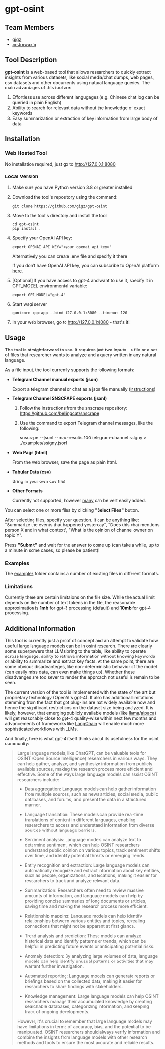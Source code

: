 # gpt-osint
## Team Members
- <a href="https://github.com/gigz">gigz</a>
- <a href="https://github.com/andrewasfa">andrewasfa</a>

## Tool Description

**gpt-osint** is a web-based tool that allows researchers to quickly extract insights from various datasets, like social media/chat dumps, web pages, csv datasets and other documents using natural language queries. The main advantages of this tool are:
1. Effortless use across different langugages (e.g. Chinese chat log can be queried in plain English)
2. Ability to search for relevant data without the knowledge of exact keywords
3. Easy summarization or extraction of key information from large body of data

## Installation

### Web Hosted Tool

No installation required, just go to http://127.0.0.1:8080

### Local Version

1.  Make sure you have Python version 3.8 or greater installed

2.  Download the tool's repository using the command:

        git clone https://github.com/gigz/gpt-osint

3.  Move to the tool's directory and install the tool

        cd gpt-osint
        pip install .
        
4.  Specify your OpenAI API key:

        export OPENAI_API_KEY="<your_openai_api_key>"
       
    Alternatively you can create .env file and specify it there
    
    If you don't have OpenAI API key, you can subscribe to OpenAI platform <a href="https://platform.openai.com/">here</a>.

5.  [Optional] If you have access to gpt-4 and want to use it, specify it in GPT_MODEL environmental variable:

        export GPT_MODEL="gpt-4"
        
6.  Start wsgi server

        gunicorn app:app --bind 127.0.0.1:8080 --timeout 120
        
7.  In your web browser, go to http://127.0.0.1:8080 - that's it!

## Usage

The tool is straightforward to use. It requires just two inputs - a file or a set of files that researcher wants to analyze and a query written in any natural language.

As a file input, the tool currently supports the following formats:

- **Telegram Channel manual exports (json)**
 
  Export a telegram channel or chat as a json file manually (<a href="https://www.maketecheasier.com/export-telegram-chat-history">instructions</a>)

- **Telegram Channel SNSCRAPE exports (jsonl)**

  1. Follow the instructions from the snscrape repository: https://github.com/bellingcat/snscrape
  2. Use the command to export Telegram channel messages, like the following:

        snscrape --jsonl --max-results 100 telegram-channel ssigny > ./examples/ssigny.jsonl

- **Web Page (html)**
 
  From the web browser, save the page as plain html.

- **Tabular Data (csv)**
 
  Bring in your own csv file!

- **Other Formats**
 
  Currently not supported, however <a href="https://python.langchain.com/en/latest/modules/indexes/document_loaders.html">many</a> can be vert easily added.

You can select one or more files by clicking **"Select Files"** button.

After selecting files, specify your question. It can be anything like: "Summarize the events that happened yesterday", "Does this chat mentions person X and in what context", "What is the opinion of channel owner on topic Y".

Press **"Submit"** and wait for the answer to come up (can take a while, up to a minute in some cases, so please be patient)!

### Examples
The <a href="https://github.com/gigz/gpt-osint/tree/main/examples">examples</a> folder contains a number of existing files in different formats.

### Limitations

Currently there are certain limitaions on the file size. While the actual limit depends on the number of text tokens in the file, the reasonable approximation is **1mb** for gpt-3 processing (default) and **10mb** for gpt-4 processing.

## Additional Information

This tool is currently just a proof of concept and an attempt to validate how useful large language models can be in osint research. There are clearly some superpowers that LLMs bring to the table, like ability to operate across language, ability to retrieve information without knowing keywords or ability to summarize and extract key facts. At the same point, there are some obvious disadvanteges, like non-deterministic behavior of the model (can easily miss data, can even make things up). Whether these disadvanges are too sever to render the approach not useful is remain to be seen.

The current version of the tool is implemented with the state of the art but proprietary technology (OpenAI's gpt-4). It also has additional limitations stemming from the fact that gpt plug-ins are not widely available now and hence the significant restrictions on the dataset size being analyzed. It is likely, however, that emerging publicly available models (like <a href="https://ai.facebook.com/blog/large-language-model-llama-meta-ai/">llama</a>/<a href="https://crfm.stanford.edu/2023/03/13/alpaca.html">alpaca</a>) will get reasonably close to gpt-4 quality-wise within next few months and advancements of frameworks like <a href="https://python.langchain.com/en/latest/index.html">LangChain</a> will enable much more sophisticated workflows with LLMs.

And finally, here is what gpt-4 itself thinks about its usefulness for the osint community:

>Large language models, like ChatGPT, can be valuable tools for OSINT (Open Source Intelligence) researchers in various ways. They can help gather, analyze, and synthesize information from publicly available sources, making the research process more efficient and effective. Some of the ways large language models can assist OSINT researchers include:
>
>- Data aggregation: Language models can help gather information from multiple sources, such as news articles, social media, public databases, and forums, and present the data in a structured manner.
>
>- Language translation: These models can provide real-time translations of content in different languages, enabling researchers to access and understand information from diverse sources without language barriers.
>
>- Sentiment analysis: Language models can analyze text to determine sentiment, which can help OSINT researchers understand public opinion on various topics, track sentiment shifts over time, and identify potential threats or emerging trends.
>
>- Entity recognition and extraction: Large language models can automatically recognize and extract information about key entities, such as people, organizations, and locations, making it easier for researchers to track and analyze relevant data.
>
>- Summarization: Researchers often need to review massive amounts of information, and language models can help by providing concise summaries of long documents or articles, saving time and making the research process more efficient.
>
>- Relationship mapping: Language models can help identify relationships between various entities and topics, revealing connections that might not be apparent at first glance.
>
>- Trend analysis and prediction: These models can analyze historical data and identify patterns or trends, which can be helpful in predicting future events or anticipating potential risks.
>
>- Anomaly detection: By analyzing large volumes of data, language models can help identify unusual patterns or activities that may warrant further investigation.
>
>- Automated reporting: Language models can generate reports or briefings based on the collected data, making it easier for researchers to share findings with stakeholders.
>
>- Knowledge management: Large language models can help OSINT researchers manage their accumulated knowledge by creating searchable databases, categorizing information, and keeping track of ongoing developments.
>
>However, it's crucial to remember that large language models may have limitations in terms of accuracy, bias, and the potential to be manipulated. OSINT researchers should always verify information and combine the insights from language models with other research methods and tools to ensure the most accurate and reliable results.

